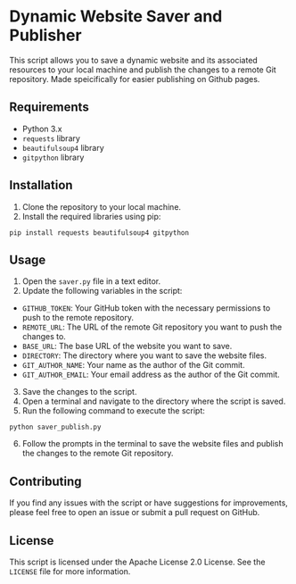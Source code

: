 # Dynamic Website Saver and Publisher

This script allows you to save a dynamic website and its associated resources to your local machine and publish the changes to a remote Git repository. Made speicifically for easier publishing on Github pages. 

## Requirements

- Python 3.x
- `requests` library
- `beautifulsoup4` library
- `gitpython` library

## Installation

1. Clone the repository to your local machine.
2. Install the required libraries using pip:

```
pip install requests beautifulsoup4 gitpython
```

## Usage

1. Open the `saver.py` file in a text editor.
2. Update the following variables in the script:

- `GITHUB_TOKEN`: Your GitHub token with the necessary permissions to push to the remote repository.
- `REMOTE_URL`: The URL of the remote Git repository you want to push the changes to.
- `BASE_URL`: The base URL of the website you want to save.
- `DIRECTORY`: The directory where you want to save the website files.
- `GIT_AUTHOR_NAME`: Your name as the author of the Git commit.
- `GIT_AUTHOR_EMAIL`: Your email address as the author of the Git commit.

3. Save the changes to the script.
4. Open a terminal and navigate to the directory where the script is saved.
5. Run the following command to execute the script:

```
python saver_publish.py
```

6. Follow the prompts in the terminal to save the website files and publish the changes to the remote Git repository.

## Contributing

If you find any issues with the script or have suggestions for improvements, please feel free to open an issue or submit a pull request on GitHub.

## License

This script is licensed under the Apache License 2.0 License. See the `LICENSE` file for more information.
